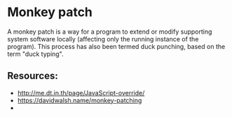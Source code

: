# Monkey patch

A monkey patch is a way for a program to extend or modify supporting system software locally (affecting only the running instance of the program). This process has also been termed duck punching, based on the term "duck typing".

## Resources:
* http://me.dt.in.th/page/JavaScript-override/
* https://davidwalsh.name/monkey-patching
* 